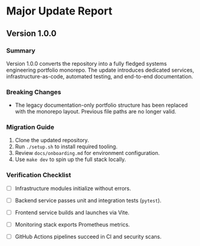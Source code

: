 # Major Update Report

## Version 1.0.0

### Summary
Version 1.0.0 converts the repository into a fully fledged systems engineering portfolio monorepo. The update introduces dedicated services, infrastructure-as-code, automated testing, and end-to-end documentation.

### Breaking Changes
- The legacy documentation-only portfolio structure has been replaced with the monorepo layout. Previous file paths are no longer valid.

### Migration Guide
1. Clone the updated repository.
2. Run `./setup.sh` to install required tooling.
3. Review `docs/onboarding.md` for environment configuration.
4. Use `make dev` to spin up the full stack locally.

### Verification Checklist
- [ ] Infrastructure modules initialize without errors.
- [ ] Backend service passes unit and integration tests (`pytest`).
- [ ] Frontend service builds and launches via Vite.
- [ ] Monitoring stack exports Prometheus metrics.
- [ ] GitHub Actions pipelines succeed in CI and security scans.

